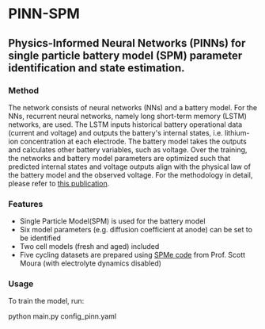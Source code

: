 # PINN-SPM

## Physics-Informed Neural Networks (PINNs) for single particle battery model (SPM) parameter identification and state estimation. 

### Method
The network consists of neural networks (NNs) and a battery model. For the NNs, recurrent neural networks, namely long short-term memory (LSTM) networks, are used. The LSTM inputs historical battery operational data (current and voltage) and outputs the battery's internal states, i.e. lithium-ion concentration at each electrode. The battery model takes the outputs and calculates other battery variables, such as voltage. Over the training, the networks and battery model parameters are optimized such that predicted internal states and voltage outputs align with the physical law of the battery model and the observed voltage. For the methodology in detail, please refer to [this publication](https://ieeexplore.ieee.org/document/10644822).

### Features
- Single Particle Model(SPM) is used for the battery model
- Six model parameters (e.g. diffusion coefficient at anode) can be set to be identified
- Two cell models (fresh and aged) included
- Five cycling datasets are prepared using [SPMe code](https://github.com/scott-moura/SPMeT) from Prof. Scott Moura (with electrolyte dynamics disabled)

### Usage
To train the model, run:

python main.py config_pinn.yaml
